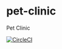 # pet-clinic
Pet Clinic

[![CircleCI](https://circleci.com/gh/Celtixe/pet-clinic.svg?style=svg)](https://circleci.com/gh/Celtixe/pet-clinic)